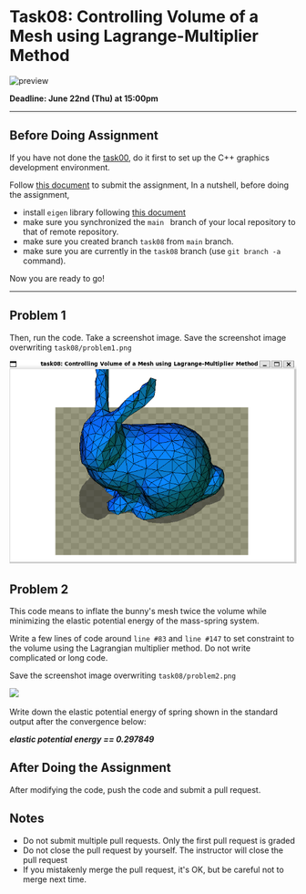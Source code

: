 # Task08: Controlling Volume of a Mesh using Lagrange-Multiplier Method

![preview](preview.png)

**Deadline: June 22nd (Thu) at 15:00pm**

----

## Before Doing Assignment

If you have not done the [task00](../task00), do it first to set up the C++ graphics development environment.

Follow [this document](../doc/submit.md) to submit the assignment, In a nutshell, before doing the assignment,

- install `eigen` library following  [this document](../doc/setup_eigen.md)
- make sure you synchronized the `main ` branch of your local repository  to that of remote repository.
- make sure you created branch `task08` from `main` branch.
- make sure you are currently in the `task08` branch (use `git branch -a` command).

Now you are ready to go!

---

## Problem 1

Then, run the code. Take a screenshot image. 
Save the screenshot image overwriting `task08/problem1.png`

![](problem1.png)


## Problem 2

This code means to inflate the bunny's mesh twice the volume while minimizing the elastic potential energy of the mass-spring system.
 
Write a few lines of code around `line #83` and `line #147` to set constraint to the volume using the Lagrangian multiplier method. Do not write complicated or long code.  

Save the screenshot image overwriting `task08/problem2.png`


![](2023-06-29-02-31-20.png)

Write down the elastic potential energy of spring shown in the standard output after the convergence below: 

***elastic potential energy == 0.297849***

## After Doing the Assignment

After modifying the code, push the code and submit a pull request.


## Notes

- Do not submit multiple pull requests. Only the first pull request is graded
- Do not close the pull request by yourself. The instructor will close the pull request
- If you mistakenly merge the pull request, it's OK, but be careful not to merge next time. 
